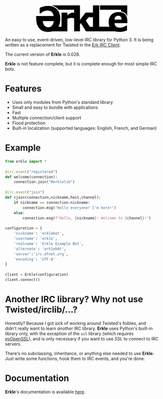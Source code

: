 <p align="center">
	<img src="https://github.com/nutjob-laboratories/erkle/raw/master/images/logo_300.png">
</p>

An easy to use, event-driven, low-level IRC library for Python 3. It is being written as a replacement for Twisted in the [Erk IRC Client](https://github.com/nutjob-laboratories/erk).

The current version of **Erkle** is 0.028.

**Erkle** is not feature complete, but it is complete enough for most simple IRC bots.

# Features

* Uses only modules from Python's standard library
* Small and easy to bundle with applications
* Fast
* Multiple connection/client support
* Flood protection
* Built-in localzation (supported languages: English, French, and German)

# Example
```python
from erkle import *

@irc.event("registered")
def welcome(connection):
	connection.join("#erklelib")

@irc.event("join")
def cjoin(connection,nickname,host,channel):
	if nickname == connection.nickname:
		connection.msg("Hello everyone! I'm here!")
	else:
		connection.msg(f"Hello, {nickname}! Welcome to {channel}!")

configuration = {
	'nickname': 'erklebot',
	'username': 'erkle',
	'realname': 'Erkle Example Bot',
	'alternate': 'erk1eb0t',
	'server':'irc.efnet.org',
	'encoding': 'UTF-8'
}

client = Erkle(configuration)
client.connect()
```

# Another IRC library? Why not use Twisted/irclib/...?
Honestly? Because I got sick of working around Twisted's foibles, and didn't really want to learn _another_ IRC library. **Erkle** uses Python's built-in library only, with the exception of the `ssl` library (which requires [pyOpenSSL](https://www.pyopenssl.org/)), and is only necessary if you want to use SSL to connect to IRC servers.

There's no subclassing, inheritance, or anything else needed to use **Erkle**. Just write some functions, hook them to IRC events, and you're done.

# Documentation
**Erkle**'s documentation is available [here](https://github.com/nutjob-laboratories/erkle/blob/master/documentation/Erkle-IRC-Library.pdf).
